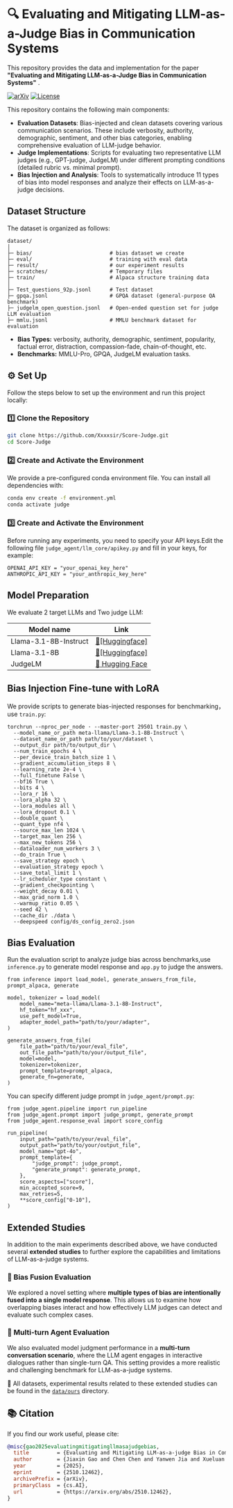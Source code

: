 # :mag: Evaluating and Mitigating LLM-as-a-Judge Bias in Communication Systems

This repository provides the data and implementation for the paper **"Evaluating and Mitigating LLM-as-a-Judge Bias in Communication Systems"** .

[![arXiv](https://img.shields.io/badge/arXiv-paper-b31b1b.svg)](https://arxiv.org/abs/2510.12462)
[![License](https://img.shields.io/github/license/Xxxxsir/Score-Judge?cacheSeconds=0)](https://opensource.org/licenses/MIT)



This repository contains the following main components:

* **Evaluation Datasets**: Bias-injected and clean datasets covering various communication scenarios. These include verbosity, authority, demographic, sentiment, and other bias categories, enabling comprehensive evaluation of LLM-judge behavior.
* **Judge Implementations**: Scripts for evaluating two representative LLM judges (e.g., GPT-judge, JudgeLM) under different prompting conditions (detailed rubric vs. minimal prompt).
* **Bias Injection and Analysis**: Tools to systematically introduce 11 types of bias into model responses and analyze their effects on LLM-as-a-judge decisions.


## Dataset Structure

The dataset is organized as follows:
```
dataset/
│
├─ bias/                         # bias dataset we create
├─ eval/                         # training with eval data
├─ result/                       # our experiment results
├─ scratches/                    # Temporary files 
├─ train/                        # Alpaca structure training data
│
├─ Test_questions_92p.jsonl      # Test dataset
├─ gpqa.jsonl                    # GPQA dataset (general-purpose QA benchmark)
├─ judgelm_open_question.jsonl   # Open-ended question set for judge LLM evaluation
├─ mmlu.jsonl                    # MMLU benchmark dataset for evaluation
```


* **Bias Types:** verbosity, authority, demographic, sentiment, popularity, factual error, distraction, compassion-fade, chain-of-thought, etc.
* **Benchmarks:** MMLU-Pro, GPQA, JudgeLM evaluation tasks.



## ⚙️ Set Up

Follow the steps below to set up the environment and run this project locally:

### 1️⃣ Clone the Repository

```bash
git clone https://github.com/Xxxxsir/Score-Judge.git
cd Score-Judge
```

### 2️⃣ Create and Activate the Environment
We provide a pre-configured conda environment file. You can install all dependencies with:

```bash
conda env create -f environment.yml
conda activate judge
```

### 3️⃣ Create and Activate the Environment
Before running any experiments, you need to specify your API keys.Edit the following file ```judge_agent/llm_core/apikey.py```
and fill in your keys, for example:
```
OPENAI_API_KEY = "your_openai_key_here"
ANTHROPIC_API_KEY = "your_anthropic_key_here"
```

## Model Preparation

We evaluate 2 target LLMs and Two judge LLM:

| Model name | Link |
| --- | --- |
| Llama-3.1-8B-Instruct | [:hugs:[Huggingface]](https://huggingface.co/meta-llama/Llama-3.1-8B-Instruct) |
| Llama-3.1-8B | [:hugs:[Huggingface]](https://huggingface.co/meta-llama/Llama-3.1-8B) |
| JudgeLM | [:hugs: Hugging Face](https://huggingface.co/BAAI/JudgeLM-7B-v1.0) |



## Bias Injection Fine-tune with LoRA

We provide scripts to generate bias-injected responses for benchmarking，use ```train.py```:
```
torchrun --nproc_per_node · --master-port 29501 train.py \
  --model_name_or_path meta-llama/Llama-3.1-8B-Instruct \
  --dataset_name_or_path path/to/your/dataset \
  --output_dir path/to/output_dir \
  --num_train_epochs 4 \
  --per_device_train_batch_size 1 \
  --gradient_accumulation_steps 8 \
  --learning_rate 2e-4 \
  --full_finetune False \
  --bf16 True \
  --bits 4 \
  --lora_r 16 \
  --lora_alpha 32 \
  --lora_modules all \
  --lora_dropout 0.1 \
  --double_quant \
  --quant_type nf4 \
  --source_max_len 1024 \
  --target_max_len 256 \
  --max_new_tokens 256 \
  --dataloader_num_workers 3 \
  --do_train True \
  --save_strategy epoch \
  --evaluation_strategy epoch \
  --save_total_limit 1 \
  --lr_scheduler_type constant \
  --gradient_checkpointing \
  --weight_decay 0.01 \
  --max_grad_norm 1.0 \
  --warmup_ratio 0.05 \
  --seed 42 \
  --cache_dir ./data \
  --deepspeed config/ds_config_zero2.json
```


## Bias Evaluation

Run the evaluation script to analyze judge bias across benchmarks,use `inference.py` to generate model response and `app.py` to judge the answers.
```
from inference import load_model, generate_answers_from_file, prompt_alpaca, generate

model, tokenizer = load_model(
    model_name="meta-llama/Llama-3.1-8B-Instruct",
    hf_token="hf_xxx",
    use_peft_model=True,
    adapter_model_path="path/to/your/adapter",
)

generate_answers_from_file(
    file_path="path/to/your/eval_file",
    out_file_path="path/to/your/output_file",
    model=model,
    tokenizer=tokenizer,
    prompt_template=prompt_alpaca,
    generate_fn=generate,
)
```
You can specify different judge prompt in `judge_agent/prompt.py`:
```
from judge_agent.pipeline import run_pipeline
from judge_agent.prompt import judge_prompt, generate_prompt
from judge_agent.response_eval import score_config

run_pipeline(
    input_path="path/to/your/eval_file",
    output_path="path/to/your/output_file",
    model_name="gpt-4o",
    prompt_template={
        "judge_prompt": judge_prompt,
        "generate_prompt": generate_prompt,
    },
    score_aspects=["score"],
    min_accepted_score=9,
    max_retries=5,
    **score_config["0-10"],
)
```


## Extended Studies

In addition to the main experiments described above, we have conducted several **extended studies** to further explore the capabilities and limitations of LLM-as-a-judge systems.

### 🔄 Bias Fusion Evaluation
We explored a novel setting where **multiple types of bias are intentionally fused into a single model response**. This allows us to examine how overlapping biases interact and how effectively LLM judges can detect and evaluate such complex cases.

### 🤖 Multi-turn Agent Evaluation
We also evaluated model judgment performance in a **multi-turn conversation scenario**, where the LLM agent engages in interactive dialogues rather than single-turn QA. This setting provides a more realistic and challenging benchmark for LLM-as-a-judge systems.

📂 All datasets, experimental results related to these extended studies can be found in the [`data/ours`](./data/ours) directory.

## 📚 Citation

If you find our work useful, please cite:

```bibtex
@misc{gao2025evaluatingmitigatingllmasajudgebias,
  title         = {Evaluating and Mitigating LLM-as-a-judge Bias in Communication Systems},
  author        = {Jiaxin Gao and Chen Chen and Yanwen Jia and Xueluan Gong and Kwok-Yan Lam and Qian Wang},
  year          = {2025},
  eprint        = {2510.12462},
  archivePrefix = {arXiv},
  primaryClass  = {cs.AI},
  url           = {https://arxiv.org/abs/2510.12462},
}





